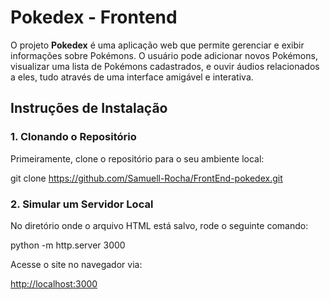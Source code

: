 # Pokedex - Frontend

O projeto **Pokedex** é uma aplicação web que permite gerenciar e exibir informações sobre Pokémons. O usuário pode adicionar novos Pokémons, visualizar uma lista de Pokémons cadastrados, e ouvir áudios relacionados a eles, tudo através de uma interface amigável e interativa.

## Instruções de Instalação

### 1. Clonando o Repositório

Primeiramente, clone o repositório para o seu ambiente local:

git clone https://github.com/Samuell-Rocha/FrontEnd-pokedex.git

### 2.  Simular um Servidor Local

No diretório onde o arquivo HTML está salvo, rode o seguinte comando:

python -m http.server 3000

Acesse o site no navegador via:

[http://localhost:3000](http://localhost:3000)




